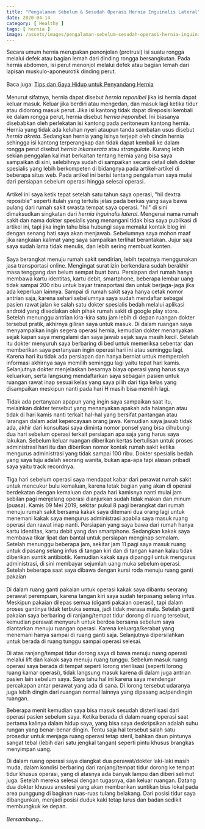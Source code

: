 ```yaml
---
title: "Pengalaman Sebelum & Sesudah Operasi Hernia Inguinalis Lateral"
date: 2020-04-14
category: [ Healthy ]
tags: [ hernia ]
image: /assets/images/pengalaman-sebelum-sesudah-operasi-hernia-inguinalis-lateral.jpg
---
```

Secara umum hernia merupakan penonjolan (protrusi) isi suatu rongga melalui defek atau bagian lemah dari dinding rongga bersangkutan. Pada hernia abdomen, isi perut menonjol melalui defek atau bagian lemah dari lapisan muskulo-aponeurotik dinding perut.<br />
<br />
Baca juga: <a href="/tips-dan-gaya-hidup-untuk-penyandang-hernia">Tips dan Gaya Hidup untuk Penyandang Hernia</a><br />
<br />
Menurut sifatnya, hernia dapat disebut <i>hernia reponibel</i> jika isi hernia dapat keluar masuk. Keluar jika berdiri atau mengedan, dan masuk lagi ketika tidur atau didorong masuk perut. Jika isi kantong tidak dapat direposisi kembali ke dalam rongga perut, hernia disebut <i>hernia ireponibel</i>. Ini biasanya disebabkan oleh perlekatan isi kantong pada peritoneum kantong hernia. Hernia yang tidak ada keluhan nyeri ataupun tanda sumbatan usus disebut <i>hernia akreta</i>. Sedangkan hernia yang isinya terjepit oleh cincin hernia sehingga isi kantong terperangkap dan tidak dapat kembali ke dalam rongga perut disebut <i>hernia inkarserata</i> atau <i>strangulate</i>. Kurang lebih sekian penggalan kalimat berkaitan tentang hernia yang bisa saya sampaikan di sini, selebihnya sudah di sampaikan secara detail oleh dokter spesialis yang lebih berkompeten di bidangnya pada artikel-artikel di beberapa situs web. Pada artikel ini berisi tentang pengalaman saya mulai dari persiapan sebelum operasi hingga selesai operasi.<br />
<br />
Artikel ini saya ketik tepat setelah satu tahun saya operasi, "hil dextra reposible" seperti itulah yang tertulis jelas pada berkas yang saya bawa pulang dari rumah sakit swasta tempat saya operasi. "hil" di sini dimaksudkan singkatan dari <i>hernia inguinalis lateral</i>. Mengenai nama rumah sakit dan nama dokter spesialis yang menangani tidak bisa saya publikasi di artikel ini, tapi jika ingin tahu bisa hubungi saya memalui kontak blog ini dengan senang hati saya akan menjawab. Sebelumnya saya mohon maaf jika rangkaian kalimat yang saya sampaikan terlihat berantakan. Jujur saja saya sudah lama tidak menulis, dan lebih sering membuat konten.<br />
<br />
Saya berangkat menuju rumah sakit sendirian, lebih tepatnya menggunakan jasa transportasi online. Mengingat surat izin berkendara sudah berakhir masa tenggang dan belum sempat buat baru. Persiapan dari rumah hanya membawa kartu identitas, kartu debit, smartphone, beberapa lembar uang tidak sampai 200 ribu untuk bayar transportasi dan untuk berjaga-jaga jika ada keperluan lainnya. Sampai di rumah sakit saya hanya cetak nomor antrian saja, karena sehari sebelumnya saya sudah mendaftar sebagai pasien rawat jalan ke salah satu dokter spesialis bedah melalui aplikasi android yang disediakan oleh pihak rumah sakit di google play store. Setelah menunggu antrian kira-kira satu jam lebih di depan ruangan dokter tersebut pratik, akhirnya giliran saya untuk masuk. Di dalam ruangan saya menyampaikan ingin segera operasi hernia, kemudian dokter menanyakan sejak kapan saya mengalami dan saya jawab sejak saya masih kecil. Setelah itu dokter menyuruh saya berbaring di bed untuk memeriksa sebentar dan memberikan saya pertanyaan ingin operasi hari ini atau seminggu lagi. Karena hari itu tidak ada persiapan dan hanya berniat untuk memperoleh informasi akhirnya saya memilih seminggu lagi yaitu tepat hari kamis. Selanjutnya dokter menjelaskan besarnya biaya operasi yang harus saya keluarkan, serta langsung mendaftarkan saya sebagain pasien untuk ruangan rawat inap sesuai kelas yang saya pilih dari tiga kelas yang disampaikan meskipun nanti pada hari H masih bisa memilih lagi.<br />
<br />
Tidak ada pertanyaan apapun yang ingin saya sampaikan saat itu, melainkan dokter tersebut yang menanyakan apakah ada halangan atau tidak di hari kamis nanti terkait hal-hal yang bersifat pantangan atau larangan dalam adat kepercayaan orang jawa. Kemudian saya jawab tidak ada, akhir dari konsultasi saya diminta nomor ponsel yang bisa dihubungi dua hari sebelum operasi terkait persiapan apa saja yang harus saya lakukan. Sebelum keluar ruangan diberikan kertas bertulisan untuk proses administrasi hari itu dan diberikan nomor kontak rumah sakit ketika mengurus administrasi yang tidak sampai 100 ribu. Dokter spesialis bedah yang saya tuju adalah seorang wanita, bukan apa-apa tapi alasan pribadi saya yaitu track recordnya.<br />
<br />
Tiga hari sebelum operasi saya mendapat kabar dari perawat rumah sakit untuk mencukur bulu kemaluan, karena letak bagian yang akan di operasi berdekatan dengan kemaluan dan pada hari kamisnya nanti mulai jam sebilan pagi menjelang operasi dianjurkan sudah tidak makan dan minum (puasa). Kamis 09 Mei 2019, sekitar pukul 8 pagi berangkat dari rumah menuju rumah sakit bersama kakak saya ditemani dua orang lagi untuk menemani kakak saya mengurus administrasi apabila saya masuk ruang operasi dan rawat inap nanti. Persiapan yang saya bawa dari rumah hanya kartu identitas, kartu debit yang dan smartphone. Sedangkan kakak saya membawa tikar lipat dan bantal untuk persiapan menginap semalam. Setelah menunggu beberapa jam, sekitar jam 11 pagi saya masuk ruang untuk dipasang selang infus di tangan kiri dan di tangan kanan kalau tidak diberikan suntik antibiotik. Kemudian kakak saya dipanggil untuk mengurus administrasi, di sini membayar sejumlah uang muka sebelum operasi. Setelah beberapa saat saya dibawa dengan kursi roda menuju ruang ganti pakaian<br/>
<br/>
Di dalam ruang ganti pakaian untuk operasi kakak saya dibantu seorang perawat perempuan, 
karena tangan kiri saya sudah terpasang selang infus. Meskipun pakaian dilepas semua (diganti pakaian operasi), 
tapi dalam proses gantinya tidak terbuka semua, jadi tidak merasa malu. Setelah ganti pakaian saya berbaring di ranjang/tempat tidur dorong di ruang tersebut, 
kemudian perawat menyuruh untuk berdoa bersama sebelum saya diantarkan menuju ruangan operasi. Karena keluarga/kerabat yang menemani hanya sampai di ruang ganti saja. 
Selanjutnya dipersilahkan untuk berada di ruang tunggu sampai operasi selesai. 

Di atas ranjang/tempat tidur dorong saya di bawa menuju ruang operasi melalui lift dan kakak saya menuju ruang tunggu. 
Sebelum masuk ruang operasi saya berada di tempat seperti lorong sterilisasi (seperti lorong ruang kamar operasi), 
tidak langsung masuk karena di dalam juga antrian pasien lain sebelum saya. 
Saya tahu hal ini karena saya mendengar percakapan antar perawat yang ada di sana. Di lorong tersebut 
udaranya juga lebih dingin dari ruangan normal lainnya yang dipasang ac/pendingin ruangan. 

Beberapa menit kemudian saya bisa masuk sesudah 
disterilisasi dari operasi pasien sebelum saya. Ketika berada di dalam ruang operasi saat pertama kalinya dalam hidup saya, 
yang bisa saya deskripsikan adalah suhu rungan yang benar-benar dingin. 
Tentu saja hal tersebut salah satu prosedur untuk menjaga ruang operasi tetap steril, 
bahkan daun pintunya sangat tebal (lebih dari satu jengkal tangan) seperti pintu khusus brangkas menyimpan uang. 

Di dalam ruang operasi saya diangkat dua perawat/dokter laki-laki masih muda, dalam kondisi berbaring dari ranjang/tempat tidur dorong ke 
tempat tidur khusus operasi, yang di atasnya ada banyak lampu dan diberi selimut juga. 
Setelah mereka selesai dengan tugasnya, dan keluar ruangan. Datang dua dokter khusus anestesi yang akan memberikan suntikan 
bius lokal pada area punggung di baginan ruas-ruas tulang belakang. Dari posisi tidur saya dibangunkan, menjadi posisi 
duduk kaki tetap lurus dan badan sedikit membungkuk ke depan.
<br />
<br />
<i>Bersambung...</i>
